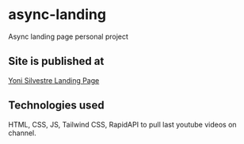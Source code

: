 # async-landing
Async landing page personal project 
## Site is published at
[Yoni Silvestre Landing Page](https://yonisantiago.github.io/async-landing/)
## Technologies used
HTML, CSS, JS, Tailwind CSS, RapidAPI to pull last youtube videos on channel. 
